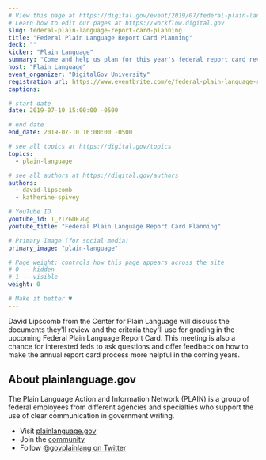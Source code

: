 ```yaml
---
# View this page at https://digital.gov/event/2019/07/federal-plain-language-report-card-planning
# Learn how to edit our pages at https://workflow.digital.gov
slug: federal-plain-language-report-card-planning
title: "Federal Plain Language Report Card Planning"
deck: ""
kicker: "Plain Language"
summary: "Come and help us plan for this year's federal report card review."
host: "Plain Language"
event_organizer: "DigitalGov University"
registration_url: https://www.eventbrite.com/e/federal-plain-language-report-card-planning-registration-63583460843
captions: 

# start date
date: 2019-07-10 15:00:00 -0500

# end date
end_date: 2019-07-10 16:00:00 -0500

# see all topics at https://digital.gov/topics
topics: 
  - plain-language

# see all authors at https://digital.gov/authors
authors: 
  - david-lipscomb
  - katherine-spivey

# YouTube ID
youtube_id: T_zTZGDE7Gg
youtube_title: "Federal Plain Language Report Card Planning"

# Primary Image (for social media)
primary_image: "plain-language"

# Page weight: controls how this page appears across the site
# 0 -- hidden
# 1 -- visible
weight: 0

# Make it better ♥
---
```


David Lipscomb from the Center for Plain Language will discuss the documents they'll review and the criteria they'll use for grading in the upcoming Federal Plain Language Report Card. This meeting is also a chance for interested feds to ask questions and offer feedback on how to make the annual report card process more helpful in the coming years.

## About plainlanguage.gov

The Plain Language Action and Information Network (PLAIN) is a group of federal employees from different agencies and specialties who support the use of clear communication in government writing.

- Visit [plainlanguage.gov](https://www.plainlanguage.gov/)
- Join the [community](https://digital.gov/communities/plain-language/)
- Follow [@govplainlang on Twitter](https://twitter.com/govplainlang)
